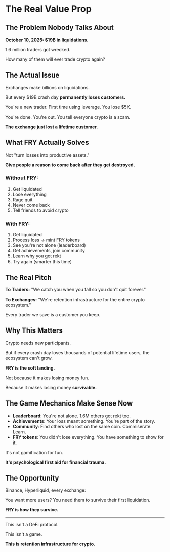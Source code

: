 # The Real Value Prop

## The Problem Nobody Talks About

**October 10, 2025: $19B in liquidations.**

1.6 million traders got wrecked.

How many of them will ever trade crypto again?

## The Actual Issue

Exchanges make billions on liquidations.

But every $19B crash day **permanently loses customers.**

You're a new trader. First time using leverage. You lose $5K.

You're done. You're out. You tell everyone crypto is a scam.

**The exchange just lost a lifetime customer.**

## What FRY Actually Solves

Not "turn losses into productive assets."

**Give people a reason to come back after they get destroyed.**

### Without FRY:
1. Get liquidated
2. Lose everything
3. Rage quit
4. Never come back
5. Tell friends to avoid crypto

### With FRY:
1. Get liquidated
2. Process loss → mint FRY tokens
3. See you're not alone (leaderboard)
4. Get achievements, join community
5. Learn why you got rekt
6. Try again (smarter this time)

## The Real Pitch

**To Traders:**
"We catch you when you fall so you don't quit forever."

**To Exchanges:**
"We're retention infrastructure for the entire crypto ecosystem."

Every trader we save is a customer you keep.

## Why This Matters

Crypto needs new participants.

But if every crash day loses thousands of potential lifetime users, the ecosystem can't grow.

**FRY is the soft landing.**

Not because it makes losing money fun.

Because it makes losing money **survivable.**

## The Game Mechanics Make Sense Now

- **Leaderboard**: You're not alone. 1.6M others got rekt too.
- **Achievements**: Your loss meant something. You're part of the story.
- **Community**: Find others who lost on the same coin. Commiserate. Learn.
- **FRY tokens**: You didn't lose everything. You have something to show for it.

It's not gamification for fun.

**It's psychological first aid for financial trauma.**

## The Opportunity

Binance, Hyperliquid, every exchange:

You want more users? You need them to survive their first liquidation.

**FRY is how they survive.**

---

This isn't a DeFi protocol.

This isn't a game.

**This is retention infrastructure for crypto.**
